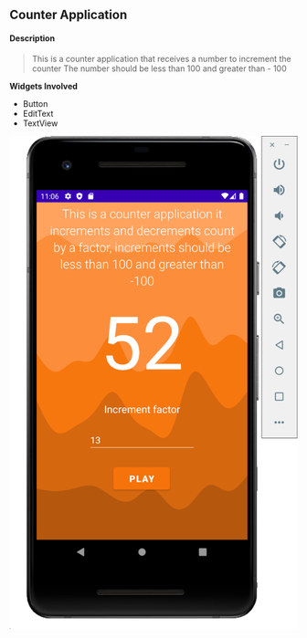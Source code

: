 ## Counter Application

#### Description
> This is a counter application that receives a number to increment the counter
> The number should be less than 100 and greater than - 100
>

**Widgets Involved**

* Button
* EditText
* TextView

![Screenshots](./screenshots.png)
